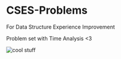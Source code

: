 # CSES-Problems
For Data Structure Experience Improvement
<p color="pink">Problem set with Time Analysis <3<p>
<img src="https://media2.giphy.com/media/ToMjGpS8DH4LEYhQ3qU/giphy.gif" alt="cool stuff"/>
